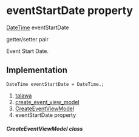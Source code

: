 
<div>

# eventStartDate property

</div>


[DateTime](https://api.flutter.dev/flutter/dart-core/DateTime-class.html)
eventStartDate


getter/setter pair




Event Start Date.



## Implementation

``` language-dart
DateTime eventStartDate = DateTime.;
```







1.  [talawa](../../index.md)
2.  [create_event_view_model](../../view_model_after_auth_view_models_event_view_models_create_event_view_model/)
3.  [CreateEventViewModel](../../view_model_after_auth_view_models_event_view_models_create_event_view_model/CreateEventViewModel-class.md)
4.  eventStartDate property

##### CreateEventViewModel class







